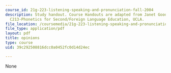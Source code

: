 ```yaml
---
course_id: 21g-223-listening-speaking-and-pronunciation-fall-2004
description: Study handout. Course Handouts are adapted from Janet Goodwin's AP&TESL
  C213-Phonetics for Second/Foreign Language Education, UCLA.
file_location: /coursemedia/21g-223-listening-speaking-and-pronunciation-fall-2004/39c292508816dcc0a0452fc0d14d24ec_MIT21G_223F04_opinions.pdf
file_type: application/pdf
layout: pdf
title: opinions
type: course
uid: 39c292508816dcc0a0452fc0d14d24ec

---
```

None